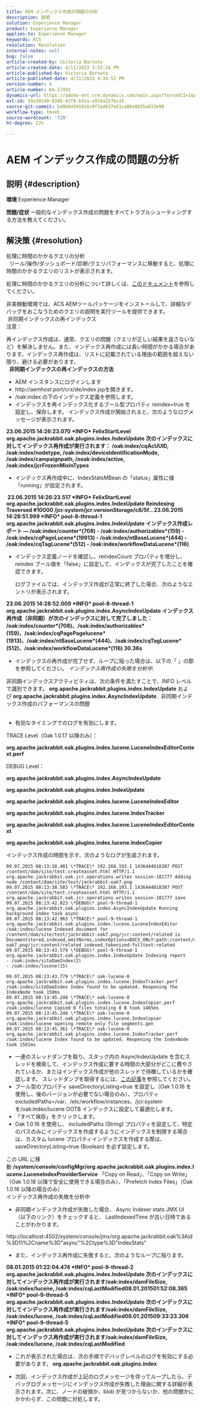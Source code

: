 ```yaml
---
title: AEM インデックス作成の問題の分析
description: 説明
solution: Experience Manager
product: Experience Manager
applies-to: Experience Manager
keywords: KCS
resolution: Resolution
internal-notes: null
bug: false
article-created-by: Victoria Barnato
article-created-date: 4/11/2023 3:53:24 PM
article-published-by: Victoria Barnato
article-published-date: 4/11/2023 4:34:52 PM
version-number: 4
article-number: KA-17492
dynamics-url: https://adobe-ent.crm.dynamics.com/main.aspx?forceUCI=1&pagetype=entityrecord&etn=knowledgearticle&id=8ef51dfc-80d8-ed11-a7c7-6045bd006d92
exl-id: 59a10140-0386-42f8-bd1a-a934a2276ca5
source-git-commit: b49b9a501816c0f3ad637e81ca86e0835a033e90
workflow-type: tm+mt
source-wordcount: '729'
ht-degree: 22%

---
```


# AEM インデックス作成の問題の分析

## 説明 {#description}

<b>環境</b>
Experience Manager


<b>問題/症状</b>
一般的なインデックス作成の問題をすべてトラブルシューティングする方法を教えてください。


## 解決策 {#resolution}

処理に時間のかかるクエリの分析<br> 
ツール/操作/ダッシュボード/診断/クエリパフォーマンスに移動すると、処理に時間のかかるクエリのリストが表示されます。

処理に時間のかかるクエリの分析について詳しくは、[このドキュメント](https://experienceleague.adobe.com/docs/?lang=ja#Troubleshooting%20indexing%20issues)を参照してください。

非実稼動環境では、ACS AEMツールパッケージをインストールして、詳細なデバッグをおこなうためのクエリの説明を実行ツールを提供できます。
<br> 非同期インデックスの再インデックス<br>
注意：

再インデックス作成は、通常、クエリの問題（クエリが正しい結果を返さないなど）を解決しません。また、インデックス再作成には長い時間がかかる場合があります。インデックス再作成は、リストに記載されている理由の範囲を超えない限り、避ける必要があります。
<br> 
<b>非同期インデックスの再インデックスの方法</b>

- AEM インスタンスにログインします
- http://aemhost:port/crx/de/index.jspを開きます。
- /oak:index の下のインデックス定義を参照します。
- インデックスを再インデックス化するブール型プロパティ reindex=true を設定し、保存します。 インデックス作成が開始されると、次のようなログメッセージが表示されます。


<b>23.06.2015 14:26:23.070 \*INFO\* FelixStartLevel org.apache.jackrabbit.oak.plugins.index.IndexUpdate 次のインデックスに対してインデックス再作成が実行されます： /oak:index/cqAcUUID, /oak:index/nodetype, /oak:index/deviceIdentificationMode, /oak:index/campaignpath, /ooak:index/active, /oak:index/jcrFrozenMixinTypes</b>

- インデックス再作成中に、IndexStatsMBean の「status」属性に値「running」が設定されます。

<b> 23.06.2015 14:26:23.517 \*INFO\* FelixStartLevel org.apache.jackrabbit.oak.plugins.index.IndexUpdate Reindexing Traversed #10000 /jcr:system/jcr:versionStorage/c8/5f...23.06.2015 14:28:51.999 \*INFO\* pool-8-thread-1 org.apache.jackrabbit.oak.plugins.index.IndexUpdate インデックス作成レポート — /oak:index/counter\*(708) - /oak:index/authorizables\*(159) - /oak:index/cqPageLucene\*(19913) - /oak:index/ntBaseLucene\*(444) - /oak:index/cqTagLucene\*(512) - /oak:index/workflowDataLucene\*(116)</b>
- インデックス定義ノードを確認し、reindexCount プロパティを増分し、reindex ブール値を「false」に設定して、インデックスが完了したことを確認できます。

  ログファイルでは、インデックス作成が正常に終了した場合、次のようなエントリが表示されます。

<b>23.06.2015 14:28:52.009 \*INFO\* pool-8-thread-1 org.apache.jackrabbit.oak.plugins.index.AsyncIndexUpdate インデックス再作成（非同期）が次のインデックスに対して完了しました： /oak:index/counter\*(708)、/oak:index/authorizables\*(159)、/oak:index/cqPagePagelucene\*(1913)、/oak:index/ntBaseLucene\*(444)、/oak:index/cqTagLucene\*(512)、/oak:index/workflowDataLucene\*(116) 30.36s</b>
- インデックスの再作成が完了せず、ループに陥った場合は、以下の「 」の節を参照してください。 *インデックス再作成の失敗を分析中*.


非同期インデックスアクティビティは、次の条件を満たすことで、INFO レベルで識別できます。 <b>org.apache.jackrabbit.plugins.index.IndexUpdate</b> および <b>org.apache.jackrabbit.plugins.index.AsyncIndexUpdate</b>.
 非同期インデックス作成のパフォーマンスの問題<br> 
- 有効なタイミングでのログを有効にします。


TRACE Level（Oak 1.0.17 以降のみ）：

<b>org.apache.jackrabbit.oak.plugins.index.lucene.LuceneIndexEditorContext.perf</b>

DEBUG Level：

<b>org.apache.jackrabbit.oak.plugins.index.AsyncIndexUpdate</b>

<b>org.apache.jackrabbit.oak.plugins.index.IndexUpdate</b>

<b>org.apache.jackrabbit.oak.plugins.index.lucene.LuceneIndexEditor</b>

<b>org.apache.jackrabbit.oak.plugins.index.lucene.IndexTracker</b>

<b>org.apache.jackrabbit.oak.plugins.index.lucene.LuceneIndexEditorContext</b>

<b>org.apache.jackrabbit.oak.plugins.index.lucene.IndexCopier</b>

インデックス作成の時間を示す、次のようなログが生成されます。

```
09.07.2015 08:13:38.401 \*TRACE\* 192.168.193.1 1436444018387 POST /content/dam/site/test.createasset.html HTTP/1.1 org.apache.jackrabbit.oak.jcr.operations.writes session-101777 Adding node /content/dam/site/test/jackrabbit-oak7.png
09.07.2015 08:13:38.583 \*TRACE\* 192.168.193.1 1436444018387 POST /content/dam/site/test.createasset.html HTTP/1.1 org.apache.jackrabbit.oak.jcr.operations.writes session-101777 save
09.07.2015 08:13:42.823 \*DEBUG\* pool-9-thread-1 org.apache.jackrabbit.oak.plugins.index.AsyncIndexUpdate Running background index task async
09.07.2015 08:13:42.963 \*TRACE\* pool-9-thread-1 org.apache.jackrabbit.oak.plugins.index.lucene.LuceneIndexEditor /oak:index/lucene Indexed document for /content/dam/site/test/jackrabbit-oak7.png/jcr:content/related is Documentstored,indexed,omitNorms,indexOptions=DOCS_ONLY:path:/content/dam/site/test/jackrabbit-oak7.png/jcr:content/related indexed,tokenized:fulltext:related
09.07.2015 08:13:43.579 \*DEBUG\* pool-9-thread-1 org.apache.jackrabbit.oak.plugins.index.IndexUpdate Indexing report
- /oak:index/siteDamIndex(2)
- /oak:index/lucene(15)
```

```
09.07.2015 08:13:43.779 \*TRACE\* oak-lucene-0 org.apache.jackrabbit.oak.plugins.index.lucene.IndexTracker.perf /oak:index/siteDamIndex Index found to be updated. Reopening the IndexNode took 150ms
09.07.2015 08:13:45.248 \*TRACE\* oak-lucene-0 org.apache.jackrabbit.oak.plugins.index.lucene.IndexCopier.perf /oak:index/lucene Copied 0 files totaling 0 B took 1465ms
09.07.2015 08:13:45.248 \*TRACE\* oak-lucene-0 org.apache.jackrabbit.oak.plugins.index.lucene.IndexCopier /oak:index/lucene opening remote only file segments.gen
09.07.2015 08:13:45.361 \*TRACE\* oak-lucene-0 org.apache.jackrabbit.oak.plugins.index.lucene.IndexTracker.perf /oak:index/lucene Index found to be updated. Reopening the IndexNode took 1581ms
```

- 一連のスレッドダンプを取り、スタック内の AsyncIndexUpdate を含むスレッドを検索して、インデックス作成に要する時間の大部分がどこに費やされているか、またはインデックス作成が他のスレッドで待機しているかを確認します。 スレッドダンプを取得するには、[この記事](https://experienceleague.adobe.com/docs/experience-cloud-kcs/kbarticles/KA-17452.html)を参照してください。
- ブール型のプロパティ saveDirectoryListing=true を設定し（Oak 1.0.16 を使用し、後のバージョンが必要でない場合のみ）、プロパティ excludedPaths=/var、/etc/workflow/instances、/jcr:system を/oak:index/lucene OOTB インデックスに設定して最適化します。
- 「すべて保存」をクリックします。
- Oak 1.0.16 を使用し、 includedPaths (String) プロパティを設定して、特定のパスのみにインデックスを作成するようにインデックスを制限する場合は、カスタム lucene プロパティインデックスを作成する際は、saveDirectoryListing=true (Boolean) を必ず設定します。


この URL に移動 <b>/system/console/configMgr/org.apache.jackrabbit.oak.plugins.index.lucene.LuceneIndexProviderService</b> 「Copy on Read」、「Copy on Write」（Oak 1.0.18 以降で安全に使用できる場合のみ）、「Prefetch Index Files」（Oak 1.0.18 以降の場合のみ）
<br>インデックス再作成の失敗を分析中<br>
- 非同期インデックス作成が失敗した場合、 Async Indexer stats JMX UI （以下のリンク）をチェックすると、 LastIndexedTime が古い日時であることがわかります。


http://localhost:4502/system/console/jmx/org.apache.jackrabbit.oak%3Aid%3D11%2Cname%3D&quot;async&quot;%2Ctype%3D&quot;IndexStats&quot;

- また、インデックス再作成に失敗すると、次のようなループに陥ります。


<b>08.01.2015 01:22:04.474 \*INFO\* pool-9-thread-2 org.apache.jackrabbit.oak.plugins.index.IndexUpdate 次のインデックスに対してインデックス再作成が実行されます/oak:index/damFileSize, /oak:index/lucene, /oak:index/cqLastModified08.01.201501:52:08.365 \*INFO\* pool-9-thread-5 org.apache.jackrabbit.oak.plugins.index.IndexUpdate 次のインデックスに対してインデックス再作成が実行されます/oak:index/damFileSize, /oak:index/lucene, /oak:index/cqLastModified08.01.201509:33:23.306 \*INFO\* pool-9-thread-5 org.apache.jackrabbit.oak.plugins.index.IndexUpdate 次のインデックスに対してインデックス再作成が実行されます/oak:index/damFileSize, /oak:index/lucene, /oak:index/cqLastModified</b>

- これが表示された場合は、次の手順でデバッグレベルのログを有効にする必要があります。 <b>org.apache.jackrabbit.oak.plugins.index</b>


- 次回、インデックス作成が上記のログメッセージを伴ってループしたら、デバッグログメッセージにインデックス作成が失敗した理由に関する詳細が表示されます。次に、ノードの破損か、blob が見つからないか、他の問題かにかかわらず、この問題に対処します。
